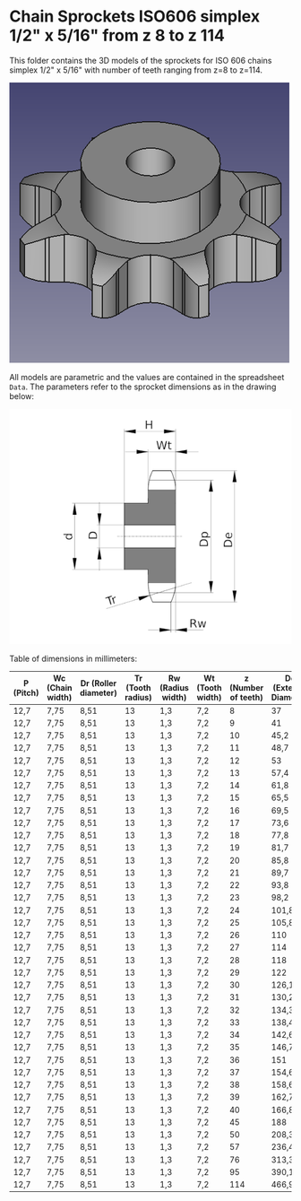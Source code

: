# Chain Sprockets ISO606 simplex 1/2" x 5/16" from z 8 to z 114

This folder contains the 3D models of the sprockets for ISO 606 chains simplex 1/2" x 5/16" with number of teeth ranging from z=8 to z=114.

![Image](screenshot.png "Sprocket Simplex")

All models are parametric and the values are contained in the spreadsheet `Data`.
The parameters refer to the sprocket dimensions as in the drawing below:

![Drawing](drawing.png "Drawing")

Table of dimensions in millimeters:

P (Pitch)|Wc (Chain width)|Dr (Roller diameter)|Tr (Tooth radius)|Rw (Radius width)|Wt (Tooth width)|z (Number of teeth)|De (External Diameter)|Dp (pitch diameter)|d (Hub diameter)|D (Hole diameter)|H (Total height)
---|---|---|---|---|---|---|---|---|---|---|---
12,7|7,75|8,51|13|1,3|7,2|8|37|33,18|20|10|25
12,7|7,75|8,51|13|1,3|7,2|9|41|37,13|24|10|25
12,7|7,75|8,51|13|1,3|7,2|10|45,2|41,1|26|10|25
12,7|7,75|8,51|13|1,3|7,2|11|48,7|45,07|29|10|25
12,7|7,75|8,51|13|1,3|7,2|12|53|49,07|33|10|28
12,7|7,75|8,51|13|1,3|7,2|13|57,4|53,06|37|10|28
12,7|7,75|8,51|13|1,3|7,2|14|61,8|57,07|41|10|28
12,7|7,75|8,51|13|1,3|7,2|15|65,5|61,09|45|10|28
12,7|7,75|8,51|13|1,3|7,2|16|69,5|65,1|50|12|28
12,7|7,75|8,51|13|1,3|7,2|17|73,6|69,11|52|12|28
12,7|7,75|8,51|13|1,3|7,2|18|77,8|73,14|56|12|28
12,7|7,75|8,51|13|1,3|7,2|19|81,7|77,16|60|12|28
12,7|7,75|8,51|13|1,3|7,2|20|85,8|81,19|64|12|28
12,7|7,75|8,51|13|1,3|7,2|21|89,7|85,22|68|12|28
12,7|7,75|8,51|13|1,3|7,2|22|93,8|89,24|70|12|28
12,7|7,75|8,51|13|1,3|7,2|23|98,2|93,27|70|14|28
12,7|7,75|8,51|13|1,3|7,2|24|101,8|97,29|70|14|28
12,7|7,75|8,51|13|1,3|7,2|25|105,8|101,33|70|14|28
12,7|7,75|8,51|13|1,3|7,2|26|110|105,36|70|16|30
12,7|7,75|8,51|13|1,3|7,2|27|114|109,4|70|16|30
12,7|7,75|8,51|13|1,3|7,2|28|118|113,42|70|16|30
12,7|7,75|8,51|13|1,3|7,2|29|122|117,46|80|16|30
12,7|7,75|8,51|13|1,3|7,2|30|126,1|121,5|80|16|30
12,7|7,75|8,51|13|1,3|7,2|31|130,2|125,54|90|16|30
12,7|7,75|8,51|13|1,3|7,2|32|134,3|129,56|90|16|30
12,7|7,75|8,51|13|1,3|7,2|33|138,4|133,6|90|16|30
12,7|7,75|8,51|13|1,3|7,2|34|142,6|137,64|90|16|30
12,7|7,75|8,51|13|1,3|7,2|35|146,7|141,68|90|16|30
12,7|7,75|8,51|13|1,3|7,2|36|151|145,72|90|16|35
12,7|7,75|8,51|13|1,3|7,2|37|154,6|149,76|90|16|35
12,7|7,75|8,51|13|1,3|7,2|38|158,6|153,8|90|16|35
12,7|7,75|8,51|13|1,3|7,2|39|162,7|157,83|90|16|35
12,7|7,75|8,51|13|1,3|7,2|40|166,8|161,87|90|16|35
12,7|7,75|8,51|13|1,3|7,2|45|188|182,07|90|16|40
12,7|7,75|8,51|13|1,3|7,2|50|208,3|202,26|90|16|40
12,7|7,75|8,51|13|1,3|7,2|57|236,4|230,54|90|16|40
12,7|7,75|8,51|13|1,3|7,2|76|313,3|307,32|90|16|40
12,7|7,75|8,51|13|1,3|7,2|95|390,1|384,11|90|16|40
12,7|7,75|8,51|13|1,3|7,2|114|466,9|460,91|90|16|40
